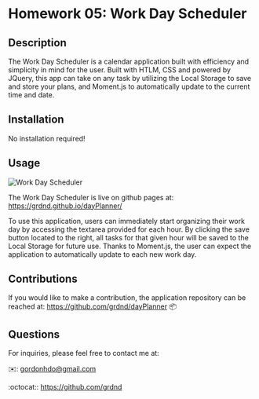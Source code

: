 # Homework 05: Work Day Scheduler

## Description

The Work Day Scheduler is a calendar application built with efficiency and simplicity in mind for the user. Built with HTLM, CSS and powered by JQuery, this app can take on any task by utilizing the Local Storage to save and store your plans, and Moment.js to automatically update to the current time and date.


## Installation

No installation required!

## Usage

![Work Day Scheduler](https://user-images.githubusercontent.com/93315369/163770302-6e47d1db-dc8a-421c-a59c-55dc04e61a36.gif)

The Work Day Scheduler is live on github pages at: https://grdnd.github.io/dayPlanner/

To use this application, users can immediately start organizing their work day by accessing the textarea provided for each hour. By clicking the save button located to the right, all tasks for that given hour will be saved to the Local Storage for future use. Thanks to Moment.js, the user can expect the application to automatically update to each new work day. 

## Contributions

If you would like to make a contribution, the application repository can be reached at:
https://github.com/grdnd/dayPlanner 📦

## Questions

For inquiries, please feel free to contact me at:

✉️: gordonhdo@gmail.com

:octocat:: https://github.com/grdnd

